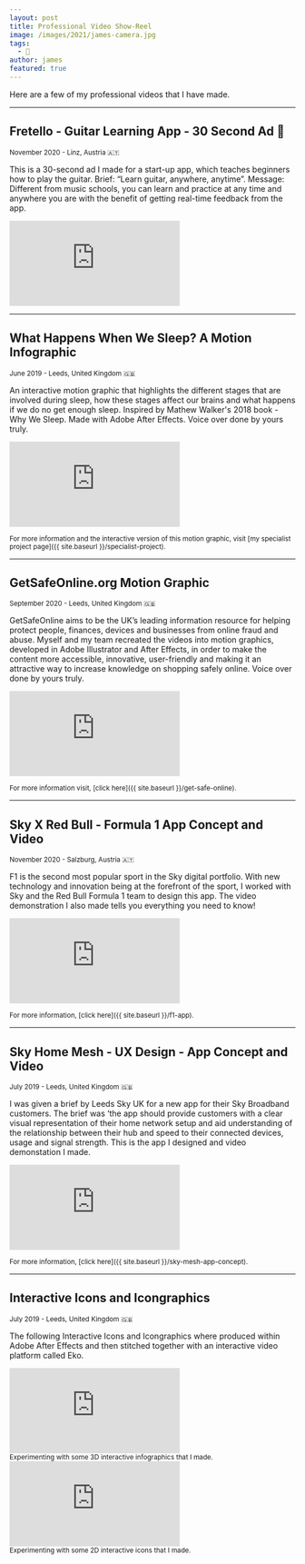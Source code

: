 ```yaml
---
layout: post
title: Professional Video Show-Reel
image: /images/2021/james-camera.jpg
tags:
  - 📼
author: james
featured: true
---
```


Here are a few of my professional videos that I have made.

---

## Fretello - Guitar Learning App - 30 Second Ad 🎸
<small>November 2020 - Linz, Austria 🇦🇹</small>

This is a 30-second ad I made for a start-up app, which teaches beginners how to play the guitar.
Brief: “Learn guitar, anywhere, anytime”.
Message: Different from music schools, you can learn and practice at any time and anywhere you are with the benefit of getting real-time feedback from the app.

<iframe src="https://www.youtube.com/embed/N-mTo4m7S4A" frameborder='0' allowfullscreen></iframe>

---

## What Happens When We Sleep? A Motion Infographic
<small>June 2019 - Leeds, United Kingdom 🇬🇧</small>

An interactive motion graphic that highlights the different stages that are involved during sleep, how these stages affect our brains and what happens if we do no get enough sleep. Inspired by Mathew Walker's 2018 book - Why We Sleep. Made with Adobe After Effects. Voice over done by yours truly.

<iframe src="https://www.youtube.com/embed/wZAlIN2cgqw" frameborder='0' allowfullscreen></iframe>

<small>For more information and the interactive version of this motion graphic, visit [my specialist project page]({{ site.baseurl }}/specialist-project).</small>

---

## GetSafeOnline.org Motion Graphic
<small>September 2020 - Leeds, United Kingdom 🇬🇧</small>

GetSafeOnline aims to be the UK’s leading information resource for helping protect people, finances, devices and businesses from online fraud and abuse. Myself and my team recreated the videos into motion graphics, developed in Adobe Illustrator and After Effects, in order to make the content more accessible, innovative, user-friendly and making it an attractive way to increase knowledge on shopping safely online. Voice over done by yours truly.

<iframe src="https://www.youtube.com/embed/NG_lLFoceBQ" frameborder='0' allowfullscreen></iframe>

<small>For more information visit, [click here]({{ site.baseurl }}/get-safe-online).</small>

---

## Sky X Red Bull - Formula 1 App Concept and Video
<small>November 2020 - Salzburg, Austria 🇦🇹</small>

F1 is the second most popular sport in the Sky digital portfolio. With new technology and innovation being at the forefront of the sport, I worked with Sky and the Red Bull Formula 1 team to design this app. The video demonstration I also made tells you everything you need to know!

<iframe src="https://www.youtube.com/embed/ZqGcec5GurU" frameborder='0' allowfullscreen></iframe>

<small>For more information, [click here]({{ site.baseurl }}/f1-app).</small>

---

## Sky Home Mesh - UX Design - App Concept and Video
<small>July 2019 - Leeds, United Kingdom 🇬🇧</small>

I was given a brief by Leeds Sky UK for a new app for their Sky Broadband customers. The brief was ‘the app should provide customers with a clear visual representation of their home network setup
and aid understanding of the relationship between their hub and speed to their connected devices, usage and signal strength. This is the app I designed and video demonstation I made.

<iframe src="https://www.youtube.com/embed/6Ems5isTrTw" frameborder='0' allowfullscreen></iframe>

<small>For more information, [click here]({{ site.baseurl }}/sky-mesh-app-concept).</small>

---

## Interactive Icons and Icongraphics
<small>July 2019 - Leeds, United Kingdom 🇬🇧</small>

The following Interactive Icons and Icongraphics where produced within Adobe After Effects and then stitched together with an interactive video platform called Eko.

<div class='embed-container'>
	<iframe src="https://video.helloeko.com/v/AjQ5dz/embed?autoplay=false&publisherID=h5b9hm" frameborder="0" allowfullscreen></iframe>
</div>
<small>Experimenting with some 3D interactive infographics that I made.</small>
<div class='embed-container'>
	<iframe src="https://video.helloeko.com/v/M037KV/embed?autoplay=false&publisherID=pt1T8W" frameborder="0" allowfullscreen></iframe>
</div>
<small>Experimenting with some 2D interactive icons that I made.</small>
